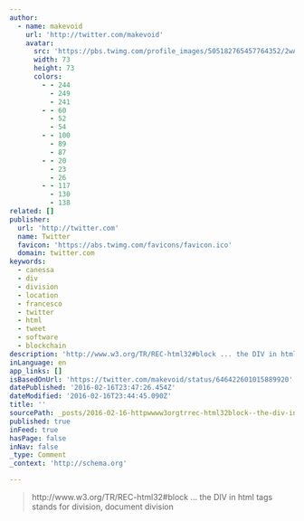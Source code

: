 ```yaml
---
author:
  - name: makevoid
    url: 'http://twitter.com/makevoid'
    avatar:
      src: 'https://pbs.twimg.com/profile_images/505182765457764352/2wAnUl4N_bigger.jpeg'
      width: 73
      height: 73
      colors:
        - - 244
          - 249
          - 241
        - - 60
          - 52
          - 54
        - - 100
          - 89
          - 87
        - - 20
          - 23
          - 26
        - - 117
          - 130
          - 138
related: []
publisher:
  url: 'http://twitter.com'
  name: Twitter
  favicon: 'https://abs.twimg.com/favicons/favicon.ico'
  domain: twitter.com
keywords:
  - canessa
  - div
  - division
  - location
  - francesco
  - twitter
  - html
  - tweet
  - software
  - blockchain
description: 'http://www.w3.org/TR/REC-html32#block ... the DIV in html tags stands for division, document division'
inLanguage: en
app_links: []
isBasedOnUrl: 'https://twitter.com/makevoid/status/646422601015889920'
datePublished: '2016-02-16T23:47:26.454Z'
dateModified: '2016-02-16T23:44:45.090Z'
title: ''
sourcePath: _posts/2016-02-16-httpwwww3orgtrrec-html32block--the-div-in-html-ta.md
published: true
inFeed: true
hasPage: false
inNav: false
_type: Comment
_context: 'http://schema.org'

---
```

> http&colon;&sol;&sol;www&period;w3&period;org&sol;TR&sol;REC-html32&num;block &period;&period;&period; the DIV in html tags stands for division&comma; document division